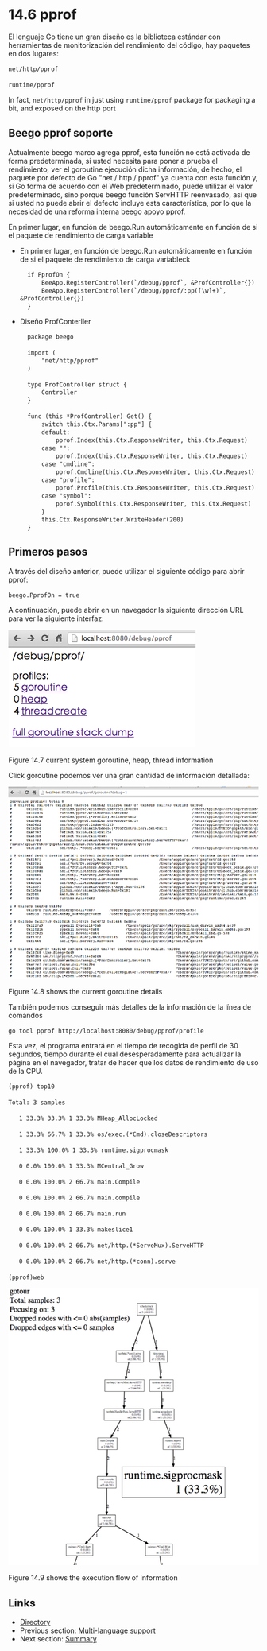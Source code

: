 # 14.6 pprof

El lenguaje Go tiene un gran diseño es la biblioteca estándar con herramientas de monitorización del rendimiento del código, hay paquetes en dos lugares:

	net/http/pprof
	
	runtime/pprof

In fact, `net/http/pprof` in just using `runtime/pprof` package for packaging a bit, and exposed on the http port

## Beego pprof soporte

Actualmente beego marco agrega pprof, esta función no está activada de forma predeterminada, si usted necesita para poner a prueba el rendimiento, ver el goroutine ejecución dicha información, de hecho, el paquete por defecto de Go "net / http / pprof" ya cuenta con esta función y, si Go forma de acuerdo con el Web predeterminado, puede utilizar el valor predeterminado, sino porque beego función ServHTTP reenvasado, así que si usted no puede abrir el defecto incluye esta característica, por lo que la necesidad de una reforma interna beego apoyo pprof.

En primer lugar, en función de beego.Run automáticamente en función de si el paquete de rendimiento de carga variable

- En primer lugar, en función de beego.Run automáticamente en función de si el paquete de rendimiento de carga variableck

		if PprofOn {
			BeeApp.RegisterController(`/debug/pprof`, &ProfController{})
			BeeApp.RegisterController(`/debug/pprof/:pp([\w]+)`, &ProfController{})
		}

- Diseño ProfConterller

		package beego

		import (
			"net/http/pprof"
		)
		
		type ProfController struct {
			Controller
		}
		
		func (this *ProfController) Get() {
			switch this.Ctx.Params[":pp"] {
			default:
				pprof.Index(this.Ctx.ResponseWriter, this.Ctx.Request)
			case "":
				pprof.Index(this.Ctx.ResponseWriter, this.Ctx.Request)
			case "cmdline":
				pprof.Cmdline(this.Ctx.ResponseWriter, this.Ctx.Request)
			case "profile":
				pprof.Profile(this.Ctx.ResponseWriter, this.Ctx.Request)
			case "symbol":
				pprof.Symbol(this.Ctx.ResponseWriter, this.Ctx.Request)
			}
			this.Ctx.ResponseWriter.WriteHeader(200)
		}


## Primeros pasos

A través del diseño anterior, puede utilizar el siguiente código para abrir pprof:

	beego.PprofOn = true

A continuación, puede abrir en un navegador la siguiente dirección URL para ver la siguiente interfaz:

![](images/14.6.pprof.png?raw=true)

Figure 14.7 current system goroutine, heap, thread information

Click goroutine podemos ver una gran cantidad de información detallada:

![](images/14.6.pprof2.png?raw=true)

Figure 14.8 shows the current goroutine details

También podemos conseguir más detalles de la información de la línea de comandos

	go tool pprof http://localhost:8080/debug/pprof/profile
	
Esta vez, el programa entrará en el tiempo de recogida de perfil de 30 segundos, tiempo durante el cual desesperadamente para actualizar la página en el navegador, tratar de hacer que los datos de rendimiento de uso de la CPU.

	(pprof) top10

	Total: 3 samples

       1 33.3% 33.3% 1 33.3% MHeap_AllocLocked

       1 33.3% 66.7% 1 33.3% os/exec.(*Cmd).closeDescriptors

       1 33.3% 100.0% 1 33.3% runtime.sigprocmask

       0 0.0% 100.0% 1 33.3% MCentral_Grow

       0 0.0% 100.0% 2 66.7% main.Compile

       0 0.0% 100.0% 2 66.7% main.compile

       0 0.0% 100.0% 2 66.7% main.run

       0 0.0% 100.0% 1 33.3% makeslice1

       0 0.0% 100.0% 2 66.7% net/http.(*ServeMux).ServeHTTP

       0 0.0% 100.0% 2 66.7% net/http.(*conn).serve	

	(pprof)web
	
![](images/14.6.pprof3.png?raw=true)

Figure 14.9 shows the execution flow of information

## Links

- [Directory](preface.md)
- Previous section: [Multi-language support](14.5.md)
- Next section: [Summary](14.7.md)

